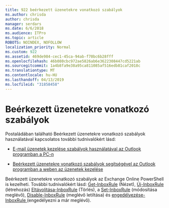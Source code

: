 ```yaml
---
title: 922 beérkezett üzenetekre vonatkozó szabályok
ms.author: chrisda
author: chrisda
manager: serdars
ms.date: 6/6/2018
ms.audience: ITPro
ms.topic: article
ROBOTS: NOINDEX, NOFOLLOW
localization_priority: Normal
ms.custom: 922
ms.assetid: 469de984-cec1-45ca-94ab-f70bc6b28fff
ms.openlocfilehash: 46b080cbc972ae5826ab6e3622308447cd5221ab
ms.sourcegitcommit: 1a4b8fa9e38a95ca811085af516edb81caf2018c
ms.translationtype: MT
ms.contentlocale: hu-HU
ms.lasthandoff: 04/13/2019
ms.locfileid: "31858458"
---
```

# <a name="inbox-rules"></a>Beérkezett üzenetekre vonatkozó szabályok

Postaládában található Beérkezett üzenetekre vonatkozó szabályok használatával kapcsolatos további tudnivalókért lásd:

- [E-mail üzenetek kezelése szabályok használatával az Outlook programban a PC-n](https://support.office.com/article/c24f5dea-9465-4df4-ad17-a50704d66c59.aspx)

- [Beérkezett üzenetekre vonatkozó szabályok segítségével az Outlook programban a weben az üzenetek kezelése](https://support.office.com/article/8400435c-f14e-4272-9004-1548bb1848f2.aspx)

Beérkezett üzenetekre vonatkozó szabályok az Exchange Online PowerShell is kezelheti. További tudnivalókért lásd: [Get-InboxRule](https://docs.microsoft.com/powershell/module/exchange/mailboxes/get-inboxrule) (Nézet), [Új-InboxRule](https://docs.microsoft.com/powershell/module/exchange/mailboxes/new-inboxrule) (létrehozás) [Eltávolítása-InboxRule](https://docs.microsoft.com/powershell/module/exchange/mailboxes/remove-inboxrule) (Törlés), a [Set-InboxRule](https://docs.microsoft.com/powershell/module/exchange/mailboxes/set-inboxrule) (módosítása meglévő), [Disable-InboxRule](https://docs.microsoft.com/powershell/module/exchange/mailboxes/disable-inboxrule) (meglévő letiltása) és [engedélyezése-InboxRule ](https://docs.microsoft.com/powershell/module/exchange/mailboxes/enable-inboxrule)(engedélyezni a már meglévő).
